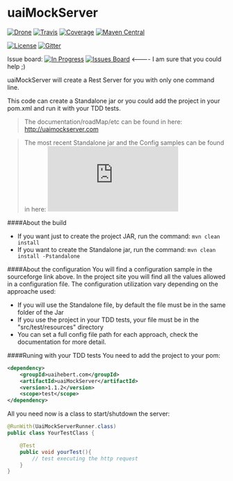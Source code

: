 # uaiMockServer

[![Drone][drone-image]][drone-url] [![Travis][travis-image]][travis-url] [![Coverage][coverage-image]][coverage-url] [![Maven Central][maven-image]][maven-url]

[![License][license-image]][license-url] [![Gitter][gitter-image]][gitter-url]

Issue board: [![In Progress][waffle-image-progress]][waffle-url] [![Issues Board][waffle-image]][waffle-url] <---- I am sure that you could help ;)

uaiMockServer will create a Rest Server for you with only one command line.

This code can create a Standalone jar or you could add the project in your pom.xml and run it with your TDD tests.

> The documentation/roadMap/etc can be found in here: http://uaimockserver.com

> The most recent Standalone jar and the Config samples can be found in here: [![Download uaiMockServer](https://sourceforge.net/sflogo.php?type=16&group_id=2405235)](https://sourceforge.net/p/uaimockserver/)

####About the build
* If you want just to create the project JAR, run the command: `mvn clean install`
* If you want to create the Standalone jar, run the command: `mvn clean install -Pstandalone`
 

####About the configuration
You will find a configuration sample in the sourceforge link above. In the project site you will find all the values allowed in a configuration file.
The configuration utilization vary depending on the approache used:
* If you will use the Standalone file, by default the file must be in the same folder of the Jar
* If you use the project in your TDD tests, your file must be in the "src/test/resources" directory
* You can set a full config file path for each approach, check the documentation for more detail.

####Runing with your TDD tests
You need to add the project to your pom:

```xml
<dependency>
    <groupId>uaihebert.com</groupId>
    <artifactId>uaiMockServer</artifactId>
    <version>1.1.2</version>
    <scope>test</scope>
</dependency>
```

All you need now is a class to start/shutdown the server:
```java
@RunWith(UaiMockServerRunner.class)
public class YourTestClass {

    @Test
    public void yourTest(){
        // test executing the http request
    }
}
```

[maven-url]: https://maven-badges.herokuapp.com/maven-central/uaihebert.com/uaiMockServer
[maven-image]: https://maven-badges.herokuapp.com/maven-central/uaihebert.com/uaiMockServer/badge.svg

[coverage-url]: https://coveralls.io/r/uaihebert/uaiMockServer?branch=master
[coverage-image]: https://coveralls.io/repos/uaihebert/uaiMockServer/badge.svg?branch=master

[travis-url]: https://travis-ci.org/uaihebert/uaiMockServer
[travis-image]: https://travis-ci.org/uaihebert/uaiMockServer.svg?branch=master

[gitter-url]: https://gitter.im/uaihebert/uaiMockServer
[gitter-image]: https://badges.gitter.im/Join%20Chat.svg

[license-url]: https://gitter.im/uaihebert/uaiMockServer/blob/master/LICENSE
[license-image]: https://img.shields.io/badge/license-MIT-blue.svg?style=flat

[drone-url]: https://drone.io/github.com/uaihebert/uaiMockServer/latest
[drone-image]: https://drone.io/github.com/uaihebert/uaiMockServer/status.png

[waffle-url]: http://waffle.io/uaihebert/uaimockserver
[waffle-image]: https://badge.waffle.io/uaihebert/uaimockserver.svg?label=ready&title=Next%20Features
[waffle-image-progress]: https://badge.waffle.io/uaihebert/uaimockserver.svg?label=in%20progress&title=In%20Progress
